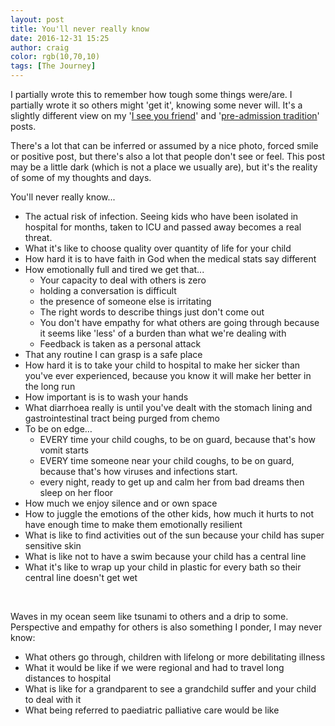 ```yaml
---
layout: post
title: You'll never really know
date: 2016-12-31 15:25
author: craig
color: rgb(10,70,10)
tags: [The Journey]
---
```

I partially wrote this to remember how tough some things were/are. I partially wrote it so others might 'get it', knowing some never will. It's a slightly different view on my '<a href="https://blog.seaboxes.com/2016/09/20/i-see-you-friend.html">I see you friend</a>' and '<a href="https://blog.seaboxes.com/2016/09/25/pre-admission-tradition.html">pre-admission tradition</a>' posts.

There's a lot that can be inferred or assumed by a nice photo, forced smile or positive post, but there's also a lot that people don't see or feel. This post may be a little dark (which is not a place we usually are), but it's the reality of some of my thoughts and days.

You'll never really know...
<ul>
	<li>The actual risk of infection. Seeing kids who have been isolated in hospital for months, taken to ICU and passed away becomes a real threat.</li>
	<li>What it's like to choose quality over quantity of life for your child</li>
	<li>How hard it is to have faith in God when the medical stats say different</li>
	<li>How emotionally full and tired we get that...
<ul>
	<li>Your capacity to deal with others is zero</li>
	<li>holding a conversation is difficult</li>
	<li>the presence of someone else is irritating</li>
	<li>The right words to describe things just don't come out</li>
	<li>You don't have empathy for what others are going through because it seems like 'less' of a burden than what we're dealing with</li>
	<li>Feedback is taken as a personal attack</li>
</ul>
</li>
	<li>That any routine I can grasp is a safe place</li>
	<li>How hard it is to take your child to hospital to make her sicker than you've ever experienced, because you know it will make her better in the long run</li>
	<li>How important is is to wash your hands</li>
	<li>What diarrhoea really is until you've dealt with the stomach lining and gastrointestinal tract being purged from chemo</li>
	<li>To be on edge…
<ul>
	<li>EVERY time your child coughs, to be on guard, because that's how vomit starts</li>
	<li>EVERY time someone near your child coughs, to be on guard, because that's how viruses and infections start.</li>
	<li>every night, ready to get up and calm her from bad dreams then sleep on her floor</li>
</ul>
</li>
	<li>How much we enjoy silence and or own space</li>
	<li>How to juggle the emotions of the other kids, how much it hurts to not have enough time to make them emotionally resilient</li>
	<li>What is like to find activities out of the sun because your child has super sensitive skin</li>
	<li>What is like not to have a swim because your child has a central line</li>
	<li>What it's like to wrap up your child in plastic for every bath so their central line doesn't get wet</li>
</ul>
&nbsp;

Waves in my ocean seem like tsunami to others and a drip to some. Perspective and empathy for others is also something I ponder, I may never know:
<ul>
	<li>What others go through, children with lifelong or more debilitating illness</li>
	<li>What it would be like if we were regional and had to travel long distances to hospital</li>
	<li>What is like for a grandparent to see a grandchild suffer and your child to deal with it</li>
	<li>What being referred to paediatric palliative care would be like</li>
</ul>
